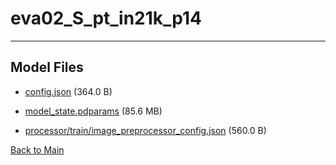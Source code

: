 
# eva02_S_pt_in21k_p14
---



## Model Files

- [config.json](https://paddlenlp.bj.bcebos.com/models/community/paddlemix/EVA/EVA02/eva02_S_pt_in21k_p14/config.json) (364.0 B)

- [model_state.pdparams](https://paddlenlp.bj.bcebos.com/models/community/paddlemix/EVA/EVA02/eva02_S_pt_in21k_p14/model_state.pdparams) (85.6 MB)

- [processor/train/image_preprocessor_config.json](https://paddlenlp.bj.bcebos.com/models/community/paddlemix/EVA/EVA02/eva02_S_pt_in21k_p14/processor/train/image_preprocessor_config.json) (560.0 B)


[Back to Main](../../../../)